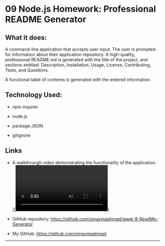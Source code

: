# 09 Node.js Homework: Professional README Generator

## What it does:
A command-line application that accepts user input. The user is prompted for information about their application repository. A high-quality, professional README.md is generated with the title of the project, and sections entitled: Description, Installation, Usage, License, Contributing, Tests, and Questions. 

A functional table of contents is generated with the entered information. 


## Technology Used:
* npm inquirer

* node.js 

* package.JSON

* gitignore


## Links

* A walkthrough video demonstrating the functionality of the application.
[[![Demonstration](./Assests/Walk-Through-Video.mov)]

* GitHub repository: https://github.com/omaymaahmad/week-9-ReadMe-Generator 


* My GitHub: https://github.com/omaymaahmad  

---

